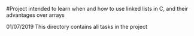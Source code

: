 #Project intended to learn when and how to use linked lists in C, and their advantages over arrays

01/07/2019
This directory contains all tasks in the project

